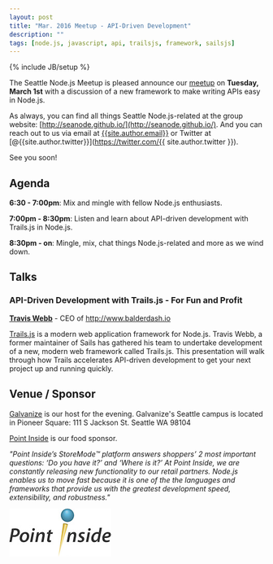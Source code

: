 ```yaml
---
layout: post
title: "Mar. 2016 Meetup - API-Driven Development"
description: ""
tags: [node.js, javascript, api, trailsjs, framework, sailsjs]
---
```

{% include JB/setup %}

The Seattle Node.js Meetup is pleased announce our
[meetup](http://www.meetup.com/Seattle-Node-js/events/228782039/)
on **Tuesday, March 1st** with a discussion of a new framework to make writing APIs easy in Node.js.

As always, you can find all things Seattle Node.js-related at the group website:
[http://seanode.github.io/](http://seanode.github.io/). And you can reach out to
us via email at [{{site.author.email}}](mailto:{{site.author.email}}) or Twitter
at [@{{site.author.twitter}}](https://twitter.com/{{ site.author.twitter }}).

See you soon!

## Agenda

**6:30 - 7:00pm**: Mix and mingle with fellow Node.js enthusiasts.

**7:00pm - 8:30pm**: Listen and learn about API-driven development with Trails.js in Node.js.

**8:30pm - on**: Mingle, mix, chat things Node.js-related and more as we wind down.

<!-- more start -->

## Talks

### API-Driven Development with Trails.js - For Fun and Profit

**[Travis Webb](https://github.com/tjwebb)** - CEO of http://www.balderdash.io

[Trails.js](http://trailsjs.io) is a modern web application framework for Node.js. Travis Webb, a former maintainer of Sails has gathered his team to undertake development of a new, modern web framework called Trails.js. This presentation will walk through how Trails accelerates API-driven development to get your next project up and running quickly.

## Venue / Sponsor

[Galvanize](http://www.galvanize.com/) is our host for the evening.
Galvanize's Seattle campus is located in Pioneer Square:
111 S Jackson St. Seattle WA 98104

[Point Inside](http://www.pointinside.com/) is our food sponsor.

_"Point Inside’s StoreMode™ platform answers shoppers’ 2 most important questions: ‘Do you have it?’ and ‘Where is it?’ At Point Inside, we are constantly releasing new functionality to our retail partners. Node.js enables us to move fast because it is one of the the languages and frameworks that provide us with the greatest development speed, extensibility, and robustness."_

<img src="/assets/img/site/pointinside.jpg" />

<!-- more end -->
